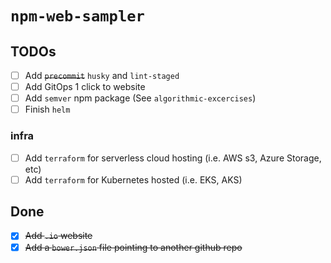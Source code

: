# `npm-web-sampler`

## TODOs

- [ ] Add ~~`precommit`~~ `husky` and `lint-staged`
- [ ] Add GitOps 1 click to website
- [ ] Add `semver` npm package (See `algorithmic-excercises`)
- [ ] Finish `helm`

### infra

- [ ] Add `terraform` for serverless cloud hosting (i.e. AWS s3, Azure Storage, etc)
- [ ] Add `terraform` for Kubernetes hosted (i.e. EKS, AKS)

## Done

- [x] ~~Add `.io` website~~
- [x] ~~Add a `bower.json` file pointing to another github repo~~
